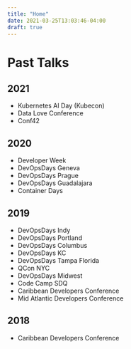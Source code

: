 ```yaml
---
title: "Home"
date: 2021-03-25T13:03:46-04:00
draft: true
---
```


# Past Talks

## 2021
* Kubernetes AI Day (Kubecon)
* Data Love Conference
* Conf42

## 2020
* Developer Week
* DevOpsDays Geneva
* DevOpsDays Prague
* DevOpsDays Guadalajara
* Container Days

## 2019
* DevOpsDays Indy
* DevOpsDays Portland
* DevOpsDays Columbus
* DevOpsDays KC
* DevOpsDays Tampa Florida
* QCon NYC
* DevOpsDays Midwest
* Code Camp SDQ
* Caribbean Developers Conference
* Mid Atlantic Developers Conference

## 2018
* Caribbean Developers Conference